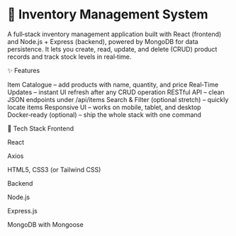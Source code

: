 # 🛒 Inventory Management System

A full‑stack inventory management application built with React (frontend) and Node.js + Express (backend), powered by MongoDB for data persistence. It lets you create, read, update, and delete (CRUD) product records and track stock levels in real‑time.

✨ Features

Item Catalogue – add products with name, quantity, and price
Real‑Time Updates – instant UI refresh after any CRUD operation
RESTful API – clean JSON endpoints under /api/items
Search & Filter (optional stretch) – quickly locate items
Responsive UI – works on mobile, tablet, and desktop
Docker‑ready (optional) – ship the whole stack with one command

🧰 Tech Stack
Frontend

React

Axios

HTML5, CSS3 (or Tailwind CSS)

Backend

Node.js

Express.js

MongoDB with Mongoose
